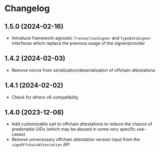 # Changelog

## 1.5.0 (2024-02-16)

- Introduce framework-agnostic `TransactionSigner` and `TypeDataSigner` interfaces which replace the previous usage of the signer/provider

## 1.4.2 (2024-02-03)

- Remove nonce from serialization/deserialization of offchain attestations

## 1.4.1 (2024-02-02)

- Check for ethers v6 compatibility

## 1.4.0 (2023-12-08)

- Add customizable salt to offchain attestations to reduce the chance of predictable UIDs (which may be abused in some very specific use-cases)
- Remove unnecessary offchain attestation version input from the `signOffchainAttestation` API
